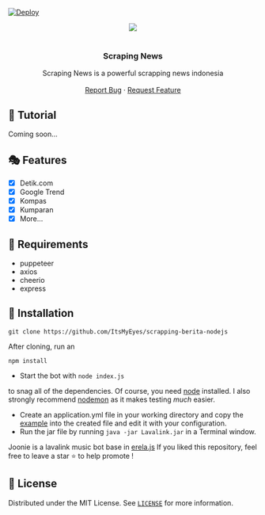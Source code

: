 [![Deploy](https://www.herokucdn.com/deploy/button.svg)](https://heroku.com/deploy?template=https://github.com/ItsMyEyes/scrapping-berita-nodejs)
<center><img src="https://capsule-render.vercel.app/api?type=waving&color=gradient&height=200&section=header&text=Scraping News&fontSize=80&fontAlignY=35&animation=twinkling&fontColor=gradient" /></center>


<!-- PROJECT LOGO -->
<br />
<p align="center">

  <h3 align="center">Scraping News</h3>

  <p align="center">
    Scraping News is  a powerful scrapping news indonesia
    <br />
    <br />
    <a href="https://github.com/ItsMyEyes/scrapping-berita-nodejs/issues">Report Bug</a>
    ·
    <a href="https://github.com/brItsMyEyes/scrapping-berita-nodejs/issues">Request Feature</a>
  </p>
</p>


## 📝 Tutorial

Coming soon...


## 🎭 Features

- [x] Detik.com
- [x] Google Trend
- [x] Kompas
- [x] Kumparan
- [x] More...

## 📎 Requirements
* puppeteer
* axios
* cheerio
* express

<!-- INSTALL -->
## 🚀 Installation
```
git clone https://github.com/ItsMyEyes/scrapping-berita-nodejs
```
After cloning, run an
```
npm install
```
* Start the bot with `node index.js`

to snag all of the dependencies. Of course, you need [node](https://nodejs.org/en/) installed. I also strongly recommend [nodemon](https://www.npmjs.com/package/nodemon) as it makes testing *much* easier.

- Create an application.yml file in your working directory and copy the [example](https://github.com/freyacodes/Lavalink/blob/master/LavalinkServer/application.yml.example) into the created file and edit it with your configuration.
- Run the jar file by running `java -jar Lavalink.jar` in a Terminal window.

 Joonie is a lavalink music bot base in [erela.js](https://github.com/MenuDocs/erela.js)
If you liked this repository, feel free to leave a star ⭐ to help promote !
<!-- LICENSE -->

## 🔐 License

Distributed under the MIT License. See [`LICENSE`](https://github.com/ItsMyEyes/scrapping-berita-nodejs/blob/master/LICENSE) for more information.

[version-shield]: https://img.shields.io/github/package-json/v/ItsMyEyes/scrapping-berita-nodejs?style=for-the-badge
[version-url]: https://github.com/ItsMyEyes/scrapping-berita-nodejs
[contributors-shield]: https://img.shields.io/github/contributors/ItsMyEyes/scrapping-berita-nodejs.svg?style=for-the-badge
[contributors-url]: https://github.com/ItsMyEyes/scrapping-berita-nodejs/graphs/contributors
[forks-shield]: https://img.shields.io/github/forks/ItsMyEyes/scrapping-berita-nodejs.svg?style=for-the-badge
[forks-url]: https://github.com/ItsMyEyes/scrapping-berita-nodejs/network/members
[stars-shield]: https://img.shields.io/github/stars/ItsMyEyes/scrapping-berita-nodejs.svg?style=for-the-badge
[stars-url]: https://github.com/ItsMyEyes/scrapping-berita-nodejs/stargazers
[issues-shield]: https://img.shields.io/github/issues/ItsMyEyes/scrapping-berita-nodejs.svg?style=for-the-badge
[issues-url]: https://github.com/ItsMyEyes/scrapping-berita-nodejs/issues
[license-shield]: https://img.shields.io/github/license/ItsMyEyes/scrapping-berita-nodejs.svg?style=for-the-badge
[license-url]: https://github.com/ItsMyEyes/scrapping-berita-nodejs/blob/master/LICENSE
